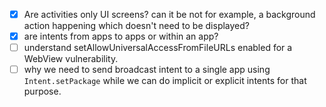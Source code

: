  - [x] Are activities only UI screens? can it be not for example, a background action happening which doesn't need to be displayed?
 - [x] are intents from apps to apps or within an app?
 - [ ] understand setAllowUniversalAccessFromFileURLs enabled for a WebView vulnerability.
 - [ ] why we need to send broadcast intent to a single app using  `Intent.setPackage` while we can do implicit or explicit intents for that purpose.